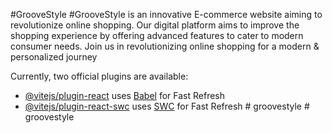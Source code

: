 #GrooveStyle
#GrooveStyle is an innovative E-commerce website aiming to revolutionize online shopping. Our digital platform aims to improve the shopping experience by offering advanced features to cater to modern consumer needs. Join us in revolutionizing online shopping for a modern & personalized journey




Currently, two official plugins are available:

- [@vitejs/plugin-react](https://github.com/vitejs/vite-plugin-react/blob/main/packages/plugin-react/README.md) uses [Babel](https://babeljs.io/) for Fast Refresh
- [@vitejs/plugin-react-swc](https://github.com/vitejs/vite-plugin-react-swc) uses [SWC](https://swc.rs/) for Fast Refresh
#   g r o o v e s t y l e 
 
 #   g r o o v e s t y l e 
 
 
